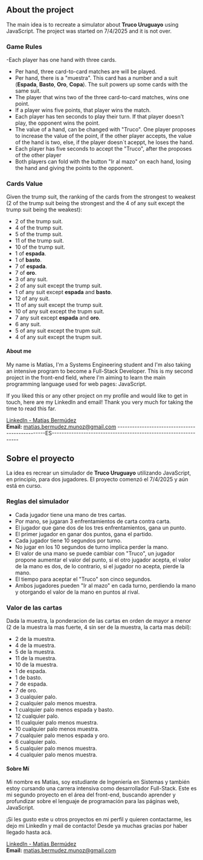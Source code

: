 ## About the project

The main idea is to recreate a simulator about **Truco Uruguayo** using JavaScript.
The project was started on 7/4/2025 and it is not over.

### Game Rules
-Each player has one hand with three cards.
- Per hand, three card-to-card matches are will be played.
- Per hand, there is a "muestra". This card has a number and a suit (**Espada**, **Basto**, **Oro**, **Copa**). The suit powers up some cards with the same suit.
- The player that wins two of the three card-to-card matches, wins one point.
- If a player wins five points, that player wins the match.
- Each player has ten seconds to play their turn. If that player doesn't play, the opponent wins the point.
- The value of a hand, can be changed with "Truco". One player proposes to increase the value of the point, if the other player accepts, the value of the hand is two, else, if the player doesn`t aceppt, he loses the hand.
- Each player has five seconds to accept the "Truco", after the proposes of the other player
- Both players can fold with the button "Ir al mazo" on each hand, losing the hand and giving the points to the opponent.

### Cards Value
Given the trump suit, the ranking of the cards from the strongest to weakest (2 of the trump suit being the strongest and the 4 of any suit except the trump suit being the weakest):
- 2 of the trump suit.
- 4 of the trump suit.
- 5 of the trump suit.
- 11 of the trump suit.
- 10 of the trump suit.
- 1 of **espada**.
- 1 of **basto**.
- 7 of **espada**.
- 7 of **oro**.
- 3 of any suit.
- 2 of any suit except the trump suit.
- 1 of any suit except **espada** and **basto**.
- 12 of any suit.
- 11 of any suit except the trump suit.
- 10 of any suit except the trupm suit.
- 7 any suit except **espada** and **oro**.
- 6 any suit.
- 5 of any suit except the trupm suit.
- 4 of any suit except the trupm suit.

#### About me
My name is Matías, I'm a Systems Engineering student and I'm also taking an intensive program to become a Full-Stack Developer.
This is my second project in the front-end field, where I'm aiming to learn the main programming language used for web pages: JavaScript.

If you liked this or any other project on my profile and would like to get in touch, here are my LinkedIn and email!
Thank you very much for taking the time to read this far.

[LinkedIn - Matías Bermúdez](https://www.linkedin.com/in/mat%C3%ADas-berm%C3%BAdez-m-7a058a26b/)  
**Email:** matias.bermudez.munoz@gmail.com
------------------------------------------------ES----------------------------------------------------------------
## Sobre el proyecto

La idea es recrear un simulador de **Truco Uruguayo** utilizando JavaScript, en principio, para dos jugadores.
El proyecto comenzó el 7/4/2025 y aún está en curso.

### Reglas del simulador
- Cada jugador tiene una mano de tres cartas.
- Por mano, se jugaran 3 enfrentamientos de carta contra carta.
- El jugador que gane dos de los tres enfrentamientos, gana un punto.
- El primer jugador en ganar dos puntos, gana el partido.
- Cada jugador tiene 10 segundos por turno.
- No jugar en los 10 segundos de turno implica perder la mano.
- El valor de una mano se puede cambiar con "Truco", un jugador propone aumentar el valor del punto, si el otro jugador acepta, el valor de la mano es dos, de lo contrario, si el jugador no acepta, pierde la mano.
- El tiempo para aceptar el "Truco" son cinco segundos.
- Ambos jugadores pueden "Ir al mazo" en cada turno, perdiendo la mano y otorgando el valor de la mano en puntos al rival.

### Valor de las cartas
Dada la muestra, la ponderacion de las cartas en orden de mayor a menor (2 de la muestra la mas fuerte, 4 sin ser de la muestra, la carta mas debil):
- 2 de la muestra.
- 4 de la muestra.
- 5 de la muestra.
- 11 de la muestra.
- 10 de la muestra.
- 1 de espada.
- 1 de basto.
- 7 de espada.
- 7 de oro.
- 3 cualquier palo.
- 2 cualquier palo menos muestra.
- 1 cualquier palo menos espada y basto.
- 12 cualquier palo.
- 11 cualquier palo menos muestra.
- 10 cualquier palo menos muestra.
- 7 cualquier palo menos espada y oro.
- 6 cualquier palo.
- 5 cualquier palo menos muestra.
- 4 cualquier palo menos muestra.

#### Sobre Mí
Mi nombre es Matías, soy estudiante de Ingeniería en Sistemas y también estoy cursando una carrera intensiva como desarrollador Full-Stack.
Este es mi segundo proyecto en el área del front-end, buscando aprender y profundizar sobre el lenguaje de programación para las páginas web, JavaScript.

¡Si les gusto este u otros proyectos en mi perfil y quieren contactarme, les dejo mi LinkedIn y mail de contacto! Desde ya muchas gracias por haber llegado hasta acá.

[LinkedIn - Matías Bermúdez](https://www.linkedin.com/in/mat%C3%ADas-berm%C3%BAdez-m-7a058a26b/)  
**Email:** matias.bermudez.munoz@gmail.com 
